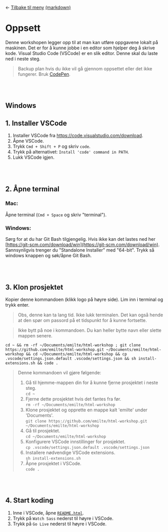 <link href="../base.css" rel="stylesheet" type="text/css" />

← [Tilbake til meny](../README.html) [(markdown)](../README.md)

# Oppsett

<!-- NOTE: Users are supposed to view this document in Github, and can therefore not rely on the html generator.  -->

Denne workshopen legger opp til at man kan utføre oppgavene lokalt på maskinen. Det er for å kunne jobbe i en editor som hjelper deg å skrive kode. Visual Studio Code (VSCode) er en slik editor. Denne skal du laste ned i neste steg.

> Backup plan hvis du ikke vil gå gjennom oppsettet eller det ikke fungerer. Bruk [CodePen](https://codepen.io/).

<br>
<br>

## Windows

## 1. Installer VSCode

1. Installer VSCode fra https://code.visualstudio.com/download.
2. Åpne VSCode.
3. Trykk `Cmd + Shift + P` og skriv `code`.
4. Trykk på alternativet: `Install 'code' command in PATH`.
5. Lukk VSCode igjen.

<br>
<br>

## 2. Åpne terminal

### Mac:

Åpne terminal (`Cmd + Space` og skriv "terminal").

### Windows:

Sørg for at du har Git Bash tilgjengelig. Hvis ikke kan det lastes ned her [https://git-scm.com/download/win](https://git-scm.com/download/win). Sannsynligvis trenger du "Standalone Installer" med "64-bit". Trykk så windows knappen og søk/åpne Git Bash.

<br>
<br>

## 3. Klon prosjektet

Kopier denne kommandoen (klikk logo på høyre side). Lim inn i terminal og trykk enter.

> Obs, denne kan ta lang tid. Ikke lukk terminalen. Det kan også hende at den spør om passord på et tidspunkt for å kunne fortsette.

> Ikke bytt på noe i kommandoen. Du kan heller bytte navn eller slette mappen senere.

```
cd ~ && rm -rf ~/Documents/emilte/html-workshop ; git clone https://github.com/emilte/html-workshop.git ~/Documents/emilte/html-workshop && cd ~/Documents/emilte/html-workshop && cp .vscode/settings.json.default .vscode/settings.json && sh install-extensions.sh && code .
```

> Denne kommandoen vil gjøre følgende:
>
> 1. Gå til hjemme-mappen din for å kunne fjerne prosjektet i neste steg. <br> `cd ~`
> 2. Fjerne dette prosjektet hvis det fantes fra før. <br> `rm -rf ~/Documents/emilte/html-workshop`
> 3. Klone prosjektet og opprette en mappe kalt 'emilte' under 'Documents'. <br> `git clone https://github.com/emilte/html-workshop.git ~/Documents/emilte/html-workshop`
> 4. Gå til prosjektet. <br> `cd ~/Documents/emilte/html-workshop`
> 5. Konfigurere VSCode innstillinger for prosjektet. <br> `cp .vscode/settings.json.default .vscode/settings.json`
> 6. Installere nødvendige VSCode extensions. <br> `sh install-extensions.sh`
> 7. Åpne prosjektet i VSCode. <br> `code .`

<br>
<br>

## 4. Start koding

1. Inne i VSCode, åpne [`README.html`](README.html).
2. Trykk på `Watch Sass` nederst til høyre i VSCode.
3. Trykk på `Go Live` nederst til høyre i VSCode.
